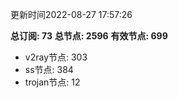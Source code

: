 更新时间2022-08-27 17:57:26

**总订阅: 73**
**总节点: 2596**
**有效节点: 699**
- v2ray节点: 303
- ss节点: 384
- trojan节点: 12
